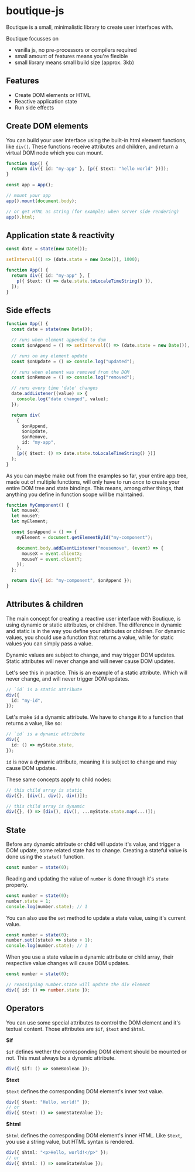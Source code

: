 # boutique-js

Boutique is a small, minimalistic library to create user interfaces with.

Boutique focusses on

- vanilla js, no pre-processors or compilers required
- small amount of features means you're flexible
- small library means small build size (approx. 3kb)

## Features

- Create DOM elements or HTML
- Reactive application state
- Run side effects

## Create DOM elements

You can build your user interface using the built-in html element functions, like `div()`. These functions receive attributes and children, and return a virtual DOM node which you can mount.

```ts
function App() {
  return div({ id: "my-app" }, [p({ $text: "hello world" })]);
}

const app = App();

// mount your app
app().mount(document.body);

// or get HTML as string (for example; when server side rendering)
app().html;
```

## Application state & reactivity

```ts
const date = state(new Date());

setInterval(() => (date.state = new Date()), 1000);

function App() {
  return div({ id: "my-app" }, [
    p({ $text: () => date.state.toLocaleTimeString() }),
  ]);
}
```

## Side effects

```ts
function App() {
  const date = state(new Date());

  // runs when element appended to dom
  const $onAppend = () => setInterval(() => (date.state = new Date()), 1000);

  // runs on any element update
  const $onUpdate = () => console.log("updated");

  // runs when element was removed from the DOM
  const $onRemove = () => console.log("removed");

  // runs every time 'date' changes
  date.addListener((value) => {
    console.log("date changed", value);
  });

  return div(
    {
      $onAppend,
      $onUpdate,
      $onRemove,
      id: "my-app",
    },
    [p({ $text: () => date.state.toLocaleTimeString() })]
  );
}
```

As you can maybe make out from the examples so far, your entire app tree, made out of multiple functions, will only have to run _once_ to create your entire DOM tree and state bindings. This means, among other things, that anything you define in function scope will be maintained.

```js
function MyComponent() {
  let mouseX;
  let mouseY;
  let myElement;

  const $onAppend = () => {
    myElement = document.getElementById("my-component");

    document.body.addEventListener("mousemove", (event) => {
      mouseX = event.clientX;
      mouseY = event.clientY;
    });
  };

  return div({ id: "my-component", $onAppend });
}
```

## Attributes & children

The main concept for creating a reactive user interface with Boutique, is using dynamic or static attributes, or children. The difference in dynamic and static is in the way you define your attributes or children. For dynamic values, you should use a function that returns a value, while for static values you can simply pass a value.

Dynamic values are subject to change, and may trigger DOM updates. Static attributes will never change and will never cause DOM updates.

Let's see this in practice. This is an example of a static attribute. Which will never change, and will never trigger DOM updates.

```ts
// `id` is a static attribute
div({
  id: "my-id",
});
```

Let's make `id` a dynamic attribute. We have to change it to a function that returns a value, like so:

```ts
// `id` is a dynamic attribute
div({
  id: () => myState.state,
});
```

`id` is now a dynamic attribute, meaning it is subject to change and may cause DOM updates.

These same concepts apply to child nodes:

```ts
// this child array is static
div({}, [div(), div(), div()]);

// this child array is dynamic
div({}, () => [div(), div(), ...myState.state.map(...)]);
```

## State

Before any dynamic attribute or child will update it's value, and trigger a DOM update, some related state has to change. Creating a stateful value is done using the `state()` function.

```ts
const number = state(0);
```

Reading and updating the value of `number` is done through it's `state` property.

```ts
const number = state(0);
number.state = 1;
console.log(number.state); // 1
```

You can also use the `set` method to update a state value, using it's current value.

```ts
const number = state(0);
number.set((state) => state + 1);
console.log(number.state); // 1
```

When you use a state value in a dynamic attribute or child array, their respective value changes will cause DOM updates.

```ts
const number = state(0);

// reassigning number.state will update the div element
div({ id: () => number.state });
```

## Operators

You can use some special attributes to control the DOM element and it's textual content.
Those attributes are `$if`, `$text` and `$html`.

**$if**

`$if` defines wether the corresponding DOM element should be mounted or not. This must always be a dynamic attribute.

```ts
div({ $if: () => someBoolean });
```

**$text**

`$text` defines the corresponding DOM element's inner text value.

```ts
div({ $text: "Hello, world!" });
// or
div({ $text: () => someStateValue });
```

**$html**

`$html` defines the corresponding DOM element's inner HTML. Like `$text`, you use a string value, but HTML syntax is rendered.

```ts
div({ $html: "<p>Hello, world!</p>" });
// or
div({ $html: () => someStateValue });
```
